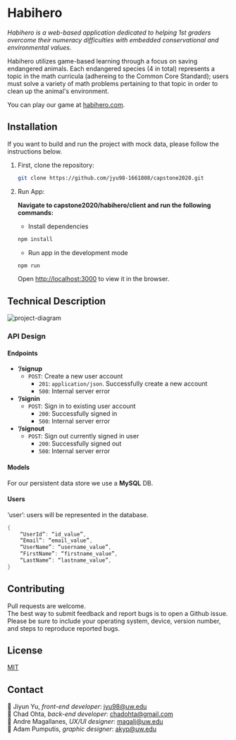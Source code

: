 # Habihero

*Habihero is a web-based application dedicated to helping 1st graders overcome their numeracy difficulties with embedded conservational and environmental values.*
  
Habihero utilizes game-based learning through a focus on saving endangered animals.
Each endangered species (4 in total) represents a topic in the math curricula (adhereing to the Common Core Standard);
users must solve a variety of math problems pertaining to that topic in order to clean up the animal's environment.  

You can play our game at [habihero.com](https://habihero.com).  

## Installation
  
If you want to build and run the project with mock data, please follow the instructions below.  

1. First, clone the repository:  

    ```bash
    git clone https://github.com/jyu98-1661808/capstone2020.git
    ```

2. Run App:

    **Navigate to capstone2020/habihero/client and run the following commands:**  

    * Install dependencies

    ```bash
    npm install
    ```

    * Run app in the development mode

    ```bash
    npm run
    ```

    Open [http://localhost:3000](http://localhost:3000) to view it in the browser.  

## Technical Description

![project-diagram](491-diagram.png)

### API Design

#### Endpoints

* **‘/signup**
  * `POST`: Create a new user account
    * `201`: `application/json`. Successfully create a new account
    * `500`: Internal server error
* **‘/signin**
  * `POST`: Sign in to existing user account
    * `200`: Successfully signed in
    * `500`: Internal server error
* **‘/signout**
  * `POST`: Sign out currently signed in user
    * `200`: Successfully signed out
    * `500`: Internal server error

#### Models

For our persistent data store we use a **MySQL** DB.

#### Users

‘user’: users will be represented in the database.

```go
{
    “UserId”: “id_value”,
    “Email”: “email_value”,
    “UserName”: “username_value”,
    “FirstName”: “firstname_value”,
    “LastName”: “lastname_value”,
}
```

## Contributing

Pull requests are welcome.  
The best way to submit feedback and report bugs is to open a Github issue.  
Please be sure to include your operating system, device, version number, and steps to reproduce reported bugs.  

## License

[MIT](https://choosealicense.com/licenses/mit/)

## Contact

:tiger: Jiyun Yu, *front-end developer*: jyu98@uw.edu </br>
:rabbit: Chad Ohta, *back-end developer*: chadohta@gmail.com </br>
:dog: Andre Magallanes, *UX/UI designer*: magalj@uw.edu </br>
:panda_face: Adam Pumputis, *graphic designer*: akyp@uw.edu </br>

